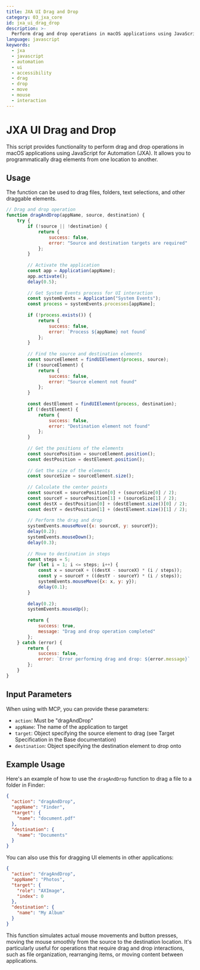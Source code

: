 ```yaml
---
title: JXA UI Drag and Drop
category: 03_jxa_core
id: jxa_ui_drag_drop
description: >-
  Perform drag and drop operations in macOS applications using JavaScript for Automation (JXA).
language: javascript
keywords:
  - jxa
  - javascript
  - automation
  - ui
  - accessibility
  - drag
  - drop
  - move
  - mouse
  - interaction
---
```


# JXA UI Drag and Drop

This script provides functionality to perform drag and drop operations in macOS applications using JavaScript for Automation (JXA). It allows you to programmatically drag elements from one location to another.

## Usage

The function can be used to drag files, folders, text selections, and other draggable elements.

```javascript
// Drag and drop operation
function dragAndDrop(appName, source, destination) {
    try {
        if (!source || !destination) {
            return {
                success: false,
                error: "Source and destination targets are required"
            };
        }
        
        // Activate the application
        const app = Application(appName);
        app.activate();
        delay(0.5);
        
        // Get System Events process for UI interaction
        const systemEvents = Application("System Events");
        const process = systemEvents.processes[appName];
        
        if (!process.exists()) {
            return {
                success: false,
                error: `Process ${appName} not found`
            };
        }
        
        // Find the source and destination elements
        const sourceElement = findUIElement(process, source);
        if (!sourceElement) {
            return {
                success: false,
                error: "Source element not found"
            };
        }
        
        const destElement = findUIElement(process, destination);
        if (!destElement) {
            return {
                success: false,
                error: "Destination element not found"
            };
        }
        
        // Get the positions of the elements
        const sourcePosition = sourceElement.position();
        const destPosition = destElement.position();
        
        // Get the size of the elements
        const sourceSize = sourceElement.size();
        
        // Calculate the center points
        const sourceX = sourcePosition[0] + (sourceSize[0] / 2);
        const sourceY = sourcePosition[1] + (sourceSize[1] / 2);
        const destX = destPosition[0] + (destElement.size()[0] / 2);
        const destY = destPosition[1] + (destElement.size()[1] / 2);
        
        // Perform the drag and drop
        systemEvents.mouseMove({x: sourceX, y: sourceY});
        delay(0.2);
        systemEvents.mouseDown();
        delay(0.3);
        
        // Move to destination in steps
        const steps = 5;
        for (let i = 1; i <= steps; i++) {
            const x = sourceX + ((destX - sourceX) * (i / steps));
            const y = sourceY + ((destY - sourceY) * (i / steps));
            systemEvents.mouseMove({x: x, y: y});
            delay(0.1);
        }
        
        delay(0.2);
        systemEvents.mouseUp();
        
        return {
            success: true,
            message: "Drag and drop operation completed"
        };
    } catch (error) {
        return {
            success: false,
            error: `Error performing drag and drop: ${error.message}`
        };
    }
}
```

## Input Parameters

When using with MCP, you can provide these parameters:

- `action`: Must be "dragAndDrop"
- `appName`: The name of the application to target
- `target`: Object specifying the source element to drag (see Target Specification in the Base documentation)
- `destination`: Object specifying the destination element to drop onto

## Example Usage

Here's an example of how to use the `dragAndDrop` function to drag a file to a folder in Finder:

```json
{
  "action": "dragAndDrop",
  "appName": "Finder",
  "target": {
    "name": "document.pdf"
  },
  "destination": {
    "name": "Documents"
  }
}
```

You can also use this for dragging UI elements in other applications:

```json
{
  "action": "dragAndDrop",
  "appName": "Photos",
  "target": {
    "role": "AXImage",
    "index": 0
  },
  "destination": {
    "name": "My Album"
  }
}
```

This function simulates actual mouse movements and button presses, moving the mouse smoothly from the source to the destination location. It's particularly useful for operations that require drag and drop interactions, such as file organization, rearranging items, or moving content between applications.